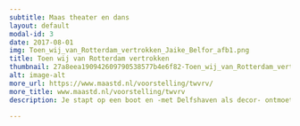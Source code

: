 ```yaml
---
subtitle: Maas theater en dans
layout: default
modal-id: 3
date: 2017-08-01
img: Toen_wij_van_Rotterdam_vertrokken_Jaike_Belfor_afb1.png
title: Toen wij van Rotterdam vertrokken
thumbnail: 27a8eea190942609790538577b4e6f82-Toen_wij_van_Rotterdam_vertrokken.png
alt: image-alt
more_url: https://www.maastd.nl/voorstelling/twvrv/
more_title: www.maastd.nl/voorstelling/twvrv
description: Je stapt op een boot en -met Delfshaven als decor- ontmoet je al varend vijf mensen uit de Rotterdamse haven. Op de kades zie je hen op een beslissende dag in hun leven. Hoe verder je vaart hoe meer hun levens met elkaar verknoopt lijken te raken. Allemaal proberen ze er het beste van te maken. Ben je in staat om je leven te sturen? Of heb je het niet zelf in de hand? Toen wij van Rotterdam vertrokken gaat over de maakbaarheid van de toekomst en de kracht van het lot. In de haven ligt de toekomst aan je voeten en jij kan ervan maken wat je wilt. Of toch niet? Toen wij van Rotterdam vertrokken is een voorstelling gebaseerd op gesprekken met mensen en bedrijven uit Delfshaven.

---
```

